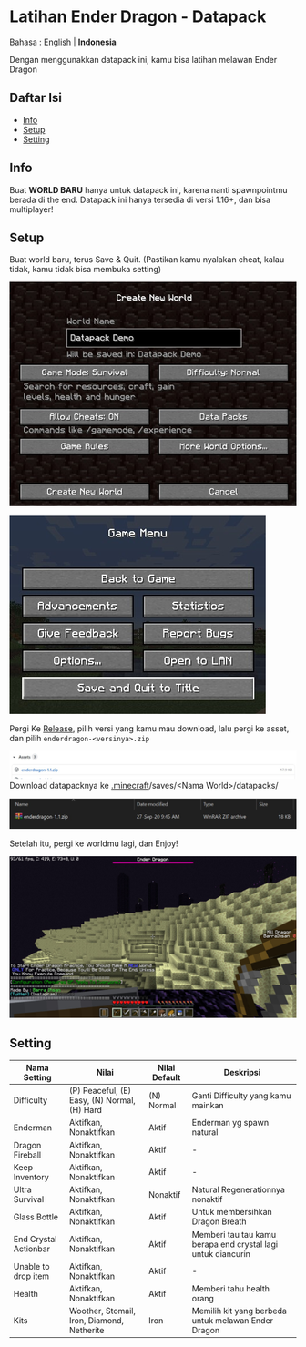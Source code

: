 # Latihan Ender Dragon - Datapack

Bahasa : [English](README.md "English") | **Indonesia**

Dengan menggunakkan datapack ini, kamu bisa latihan melawan Ender Dragon

## Daftar Isi

-   [Info](#info)
-   [Setup](#setup)
-   [Setting](#setting)

## Info

Buat **WORLD BARU** hanya untuk datapack ini, karena nanti spawnpointmu berada di the end. Datapack ini hanya tersedia di versi 1.16+, dan bisa multiplayer!

## Setup

Buat world baru, terus Save & Quit. (Pastikan kamu nyalakan cheat, kalau tidak, kamu tidak bisa membuka setting)

![Buat World Baru](image/createNewWorld.jpg)

![Save & Quit](image/saveAndQuit.jpg)

Pergi Ke [Release](https://github.com/barraIhsan/enderdragon/releases/ "Pergi ke Release"), pilih versi yang kamu mau download, lalu pergi ke asset, dan pilih `enderdragon-<versinya>.zip`

![Asset Download File](image/assetDownload.jpg)
Download datapacknya ke [.minecraft](https://minecraft.gamepedia.com/.minecraft "Cari dimana .minecraft foldermu")/saves/\<Nama World>\/datapacks/

![Datapack telah terinstal](image/datapackInstalled.jpg)

Setelah itu, pergi ke worldmu lagi, dan Enjoy!

![Play Screen](image/playScreen.jpg)

## Setting

| Nama Setting          | Nilai                                        | Nilai Default | Deskripsi                                                    |
| --------------------- | -------------------------------------------- | ------------- | ------------------------------------------------------------ |
| Difficulty            | (P) Peaceful, (E) Easy, (N) Normal, (H) Hard | (N) Normal    | Ganti Difficulty yang kamu mainkan                           |
| Enderman              | Aktifkan, Nonaktifkan                        | Aktif         | Enderman yg spawn natural                                    |
| Dragon Fireball       | Aktifkan, Nonaktifkan                        | Aktif         | -                                                            |
| Keep Inventory        | Aktifkan, Nonaktifkan                        | Aktif         | -                                                            |
| Ultra Survival        | Aktifkan, Nonaktifkan                        | Nonaktif      | Natural Regenerationnya nonaktif                             |
| Glass Bottle          | Aktifkan, Nonaktifkan                        | Aktif         | Untuk membersihkan Dragon Breath                             |
| End Crystal Actionbar | Aktifkan, Nonaktifkan                        | Aktif         | Memberi tau tau kamu berapa end crystal lagi untuk diancurin |
| Unable to drop item   | Aktifkan, Nonaktifkan                        | Aktif         | -                                                            |
| Health                | Aktifkan, Nonaktifkan                        | Aktif         | Memberi tahu health orang                                    |
| Kits                  | Woother, Stomail, Iron, Diamond, Netherite   | Iron          | Memilih kit yang berbeda untuk melawan Ender Dragon          |
